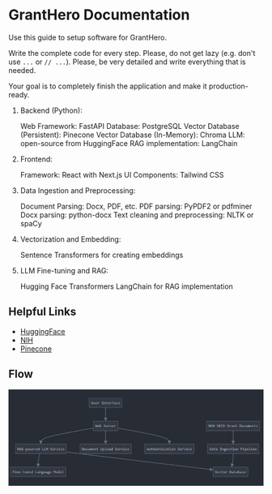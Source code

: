 # GrantHero Documentation

Use this guide to setup software for GrantHero.

Write the complete code for every step. Please, do not get lazy (e.g. don't use `...` or `// ...`). Please, be very detailed and write everything that is needed.

Your goal is to completely finish the application and make it production-ready.

1. Backend (Python):

    Web Framework: FastAPI
    Database: PostgreSQL
    Vector Database (Persistent): Pinecone
    Vector Database (In-Memory): Chroma
    LLM: open-source from HuggingFace
    RAG implementation: LangChain

2. Frontend:

    Framework: React with Next.js
    UI Components: Tailwind CSS

3. Data Ingestion and Preprocessing:

    Document Parsing: Docx, PDF, etc.
    PDF parsing: PyPDF2 or pdfminer
    Docx parsing: python-docx
    Text cleaning and preprocessing: NLTK or spaCy

4. Vectorization and Embedding:

    Sentence Transformers for creating embeddings

5. LLM Fine-tuning and RAG:

    Hugging Face Transformers
    LangChain for RAG implementation

## Helpful Links

- [HuggingFace](https://huggingface.co)
- [NIH](https://seed.nih.gov/)
- [Pinecone](https://www.pinecone.io/)

## Flow

![alt text](../instructions/flow.png)